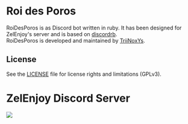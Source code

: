 # Roi des Poros

RoiDesPoros is as Discord bot written in ruby. It has been designed for ZelEnjoy's server and is based on [discordrb](https://github.com/meew0/discordrb).  
RoiDesPoros is developed and maintained by [TriiNoxYs](http://triinoxys.fr/).  

## License
See the [LICENSE](LICENSE.md) file for license rights and limitations (GPLv3).

# ZelEnjoy Discord Server

[![](https://discordapp.com/api/guilds/371046774758178816/embed.png?style=banner2)](https://discord.gg/DQXUE5k)
